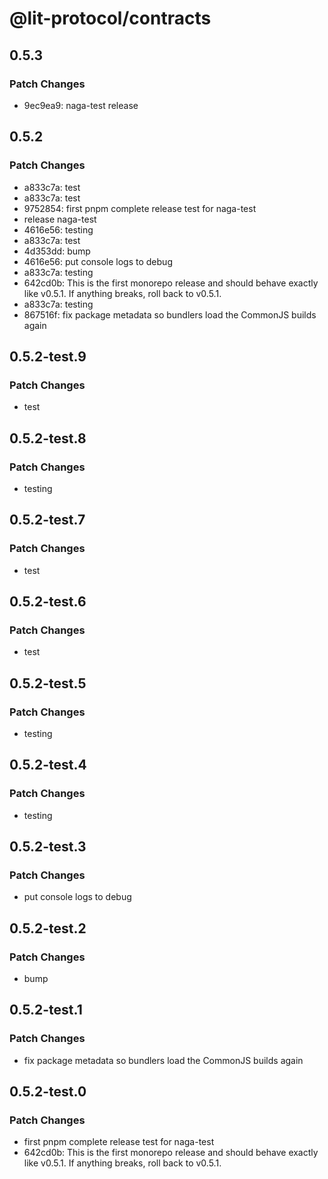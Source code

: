 # @lit-protocol/contracts

## 0.5.3

### Patch Changes

- 9ec9ea9: naga-test release

## 0.5.2

### Patch Changes

- a833c7a: test
- a833c7a: test
- 9752854: first pnpm complete release test for naga-test
- release naga-test
- 4616e56: testing
- a833c7a: test
- 4d353dd: bump
- 4616e56: put console logs to debug
- a833c7a: testing
- 642cd0b: This is the first monorepo release and should behave exactly like v0.5.1. If anything breaks, roll back to v0.5.1.
- a833c7a: testing
- 867516f: fix package metadata so bundlers load the CommonJS builds again

## 0.5.2-test.9

### Patch Changes

- test

## 0.5.2-test.8

### Patch Changes

- testing

## 0.5.2-test.7

### Patch Changes

- test

## 0.5.2-test.6

### Patch Changes

- test

## 0.5.2-test.5

### Patch Changes

- testing

## 0.5.2-test.4

### Patch Changes

- testing

## 0.5.2-test.3

### Patch Changes

- put console logs to debug

## 0.5.2-test.2

### Patch Changes

- bump

## 0.5.2-test.1

### Patch Changes

- fix package metadata so bundlers load the CommonJS builds again

## 0.5.2-test.0

### Patch Changes

- first pnpm complete release test for naga-test
- 642cd0b: This is the first monorepo release and should behave exactly like v0.5.1. If anything breaks, roll back to v0.5.1.
